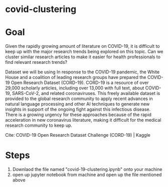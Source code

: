 # covid-clustering

# Goal

Given the rapidly growing amount of literature on COVID-19, it is difficult to keep up with the major research trends being explored on this topic. Can we cluster similar research articles to make it easier for health professionals to find relevant research trends?

Dataset we will be using
In response to the COVID-19 pandemic, the White House and a coalition of leading research groups have prepared the COVID-19 Open Research Dataset (CORD-19). CORD-19 is a resource of over 29,000 scholarly articles, including over 13,000 with full text, about COVID-19, SARS-CoV-2, and related coronaviruses. This freely available dataset is provided to the global research community to apply recent advances in natural language processing and other AI techniques to generate new insights in support of the ongoing fight against this infectious disease. There is a growing urgency for these approaches because of the rapid acceleration in new coronavirus literature, making it difficult for the medical research community to keep up.

Cite: COVID-19 Open Research Dataset Challenge (CORD-19) | Kaggle

# Steps

1. Downlaod the file named "covid-19-clustering.ipynb" onto your machine
2. open up jupyter notebook from machine and open up the file mentioned above
